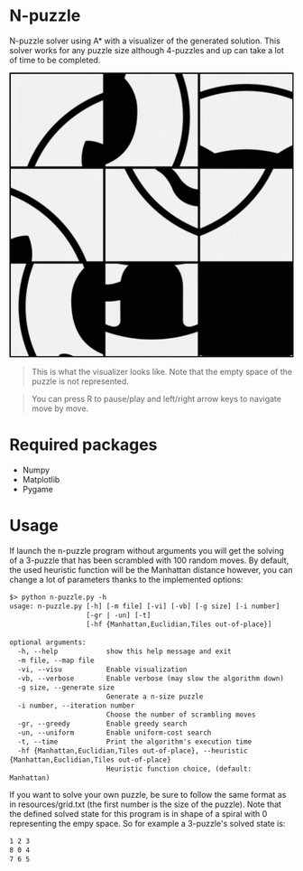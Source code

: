 # N-puzzle
N-puzzle solver using A* with a visualizer of the generated solution.
This solver works for any puzzle size although 4-puzzles and up can take a lot of time to be completed.

![](resources/visualizer.gif)

> This is what the visualizer looks like. Note that the empty space of the puzzle is not represented.

> You can press R to pause/play and left/right arrow keys to navigate move by move.
# Required packages
* Numpy
* Matplotlib
* Pygame

# Usage
If launch the n-puzzle program without arguments you will get the solving of a 3-puzzle that has been scrambled with 100 random moves. 
By default, the used heuristic function will be the Manhattan distance however, you can change a lot of parameters thanks to the implemented options:
```
$> python n-puzzle.py -h
usage: n-puzzle.py [-h] [-m file] [-vi] [-vb] [-g size] [-i number]
                   [-gr | -un] [-t]
                   [-hf {Manhattan,Euclidian,Tiles out-of-place}]

optional arguments:
  -h, --help            show this help message and exit
  -m file, --map file
  -vi, --visu           Enable visualization
  -vb, --verbose        Enable verbose (may slow the algorithm down)
  -g size, --generate size
                        Generate a n-size puzzle
  -i number, --iteration number
                        Choose the number of scrambling moves
  -gr, --greedy         Enable greedy search
  -un, --uniform        Enable uniform-cost search
  -t, --time            Print the algorithm's execution time
  -hf {Manhattan,Euclidian,Tiles out-of-place}, --heuristic {Manhattan,Euclidian,Tiles out-of-place}
                        Heuristic function choice, (default: Manhattan)
```
If you want to solve your own puzzle, be sure to follow the same format as in resources/grid.txt (the first number is the size of the puzzle).
Note that the defined solved state for this program is in shape of a spiral with 0 representing the empy space.
So for example a 3-puzzle's solved state is:
```
1 2 3
8 0 4
7 6 5
```
